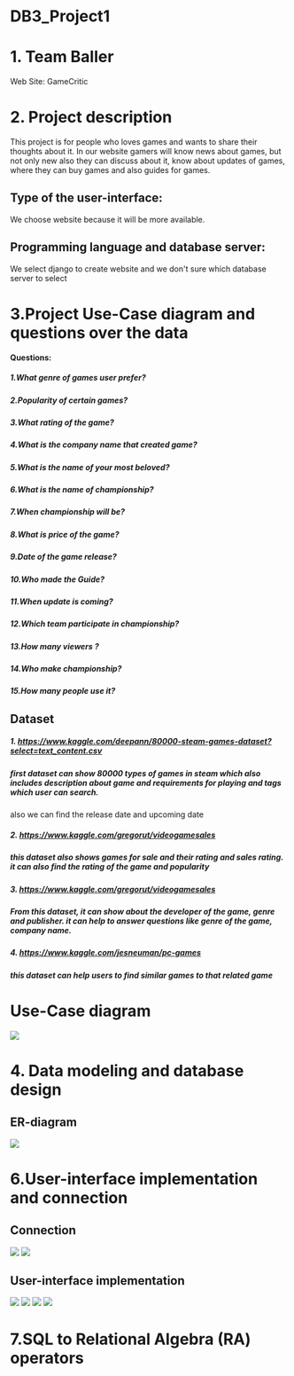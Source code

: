 # DB3_Project1
# 1. Team Baller
Web Site: GameCritic
# 2. Project description
  This project is for people who loves games and wants to share their thoughts about it. In our website gamers will know news about games, but not only new also they can discuss
  about it, know about updates of games, where they can buy games and also guides for games.
## Type of the user-interface:
  We choose website because it will be more available.
## Programming language and database server:
  We select django to create website and we don't sure which database server to select
# 3.Project Use-Case diagram and questions over the data
**Questions:**
##### 1.What genre of games user prefer?
##### 2.Popularity of certain games?
##### 3.What rating of the game?
##### 4.What is the company name that created game?
##### 5.What is the name of your most beloved?
##### 6.What is the name of championship?
##### 7.When championship will be?
##### 8.What is price of the game?
##### 9.Date of the game release?
##### 10.Who made the Guide?
##### 11.When update is coming?
##### 12.Which team participate in championship?
##### 13.How many viewers ?
##### 14.Who make championship?
##### 15.How many people use it?

Dataset
-----------------------------------
##### 1. https://www.kaggle.com/deepann/80000-steam-games-dataset?select=text_content.csv
##### first dataset can show 80000 types of games in steam which also includes description about game and requirements for playing and tags which user can search.
also we can find the release date and upcoming date
##### 2. https://www.kaggle.com/gregorut/videogamesales
##### this dataset also shows games for sale and their rating and sales rating. it can also find the rating of the game and popularity
##### 3. https://www.kaggle.com/gregorut/videogamesales
##### From this dataset, it can show about the developer of the game, genre and publisher. it can help to answer questions like genre of the game, company name.
##### 4. https://www.kaggle.com/jesneuman/pc-games
##### this dataset can help users to find similar games to that related game


# Use-Case diagram
<img src="Baller-UseCase-UML.png">

# 4. Data modeling and database design
## ER-diagram
<img src="Baller-ER.png">

# 6.User-interface implementation and connection

## Connection
<img src="Capture.PNG">
<img src="Capture2.PNG">

## User-interface implementation

<img src="UI_register.PNG">
<img src="UI_login.PNG">
<img src="UI1_Game_Critic.PNG">
<img src="UI_about_us.PNG">


# 7.SQL to Relational Algebra (RA) operators
